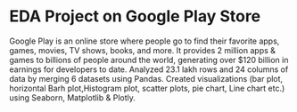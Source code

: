 # EDA Project on Google Play Store
Google Play is an online store where people go to find their favorite apps, games, movies, TV shows, books, and more. It provides 2 million apps & games to billions of people around the world, generating over $120 billion in earnings for developers to date.
Analyzed 23.1 lakh rows and 24 columns of data by merging 6 datasets using Pandas.
Created visualizations (bar plot, horizontal Barh plot,Histogram plot, scatter plots, pie chart, Line chart etc.) using Seaborn, Matplotlib & Plotly.
